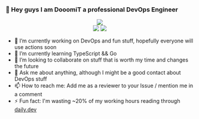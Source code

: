 ### 👋 Hey guys I am DooomiT a professional DevOps Engineer
<div align="center">
  <img src="https://github-readme-streak-stats.herokuapp.com?user=dooomit&theme=dark&date_format=M%20j%5B%2C%20Y%5D">
</div>
<div align="center">
  <div>
    <img src="https://github-readme-stats.vercel.app/api/top-langs/?username=dooomit&theme=dark">
    <img src="https://github-readme-stats.vercel.app/api?username=dooomit&theme=dark&line_height=40">
  </div>
</div>

- 🔭 I’m currently working on DevOps and fun stuff, hopefully everyone will use actions soon
- 🌱 I’m currently learning TypeScript && Go
- 👯 I’m looking to collaborate on stuff that is worth my time and changes the future
- 💬 Ask me about anything, although I might be a good contact about DevOps stuff
- 📫 How to reach me: Add me as a reviewer to your Issue / mention me in a comment
- ⚡ Fun fact: I'm wasting ~20% of my working hours reading through [daily.dev](https://daily.dev/)

